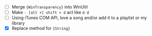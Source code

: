 - [ ] Merge `{WinTransparency}` into WinUtil
- [ ] Make `- [alt +] shift + d` act like `d d`
- [ ] Using iTunes COM API, love a song and/or add it to a playlist or my library
- [X] Replace method for `{String}`
